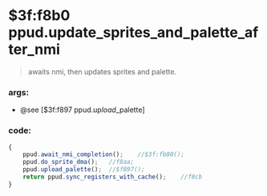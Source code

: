 ﻿



# $3f:f8b0 ppud.update_sprites_and_palette_after_nmi
> awaits nmi, then updates sprites and palette.

### args:
+	@see [$3f:f897 ppud.up*load*_palette]

### code:
```js
{
	ppud.await_nmi_completion();	//$3f:fb80();
	ppud.do_sprite_dma();	//f8aa;
	ppud.upload_palette();	//$f897();
	return ppud.sync_registers_with_cache();	//f8cb
}
```






